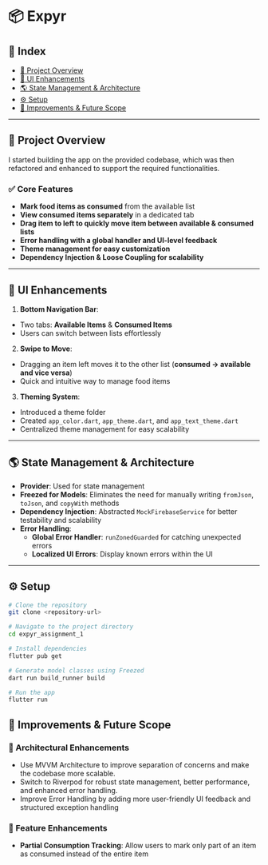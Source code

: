 # 📦 Expyr

## 📌 Index

- [📝 Project Overview](#-project-overview)
- [🎨 UI Enhancements](#-ui-enhancements)
- [🌎 State Management & Architecture](#-state-management--architecture)
- [⚙️ Setup](#-setup)
- [🚀 Improvements & Future Scope](#-improvements--future-scope)

---

## 📝 Project Overview

I started building the app on the provided codebase, which was then refactored and enhanced to support the required functionalities.
### ✅ Core Features

- **Mark food items as consumed** from the available list
- **View consumed items separately** in a dedicated tab
- **Drag item to left to quickly move item between available & consumed lists**
- **Error handling with a global handler and UI-level feedback**
- **Theme management for easy customization**
- **Dependency Injection & Loose Coupling for scalability**

---

## 🎨 UI Enhancements

1. **Bottom Navigation Bar**:
  - Two tabs: **Available Items** & **Consumed Items**
  - Users can switch between lists effortlessly

2. **Swipe to Move**:
  - Dragging an item left moves it to the other list (**consumed → available and vice versa**)
  - Quick and intuitive way to manage food items

3. **Theming System**:
  - Introduced a theme folder
  - Created `app_color.dart`, `app_theme.dart`, and `app_text_theme.dart`
  - Centralized theme management for easy scalability


---

## 🌎 State Management & Architecture

- **Provider**: Used for state management
- **Freezed for Models**: Eliminates the need for manually writing `fromJson`, `toJson`, and `copyWith` methods
- **Dependency Injection**: Abstracted `MockFirebaseService` for better testability and scalability
- **Error Handling**:
  - **Global Error Handler**: `runZonedGuarded` for catching unexpected errors
  - **Localized UI Errors**: Display known errors within the UI

---

## ⚙️ Setup

```bash
# Clone the repository
git clone <repository-url>

# Navigate to the project directory
cd expyr_assignment_1

# Install dependencies
flutter pub get

# Generate model classes using Freezed
dart run build_runner build

# Run the app
flutter run
```

## 🚀 Improvements & Future Scope
### 🔹 Architectural Enhancements
- Use MVVM Architecture to improve separation of concerns and make the codebase more scalable.
- Switch to Riverpod for robust state management, better performance, and enhanced error handling.
- Improve Error Handling by adding more user-friendly UI feedback and structured exception handling
### 🔹 Feature Enhancements
- **Partial Consumption Tracking**: Allow users to mark only part of an item as consumed instead of the entire item

